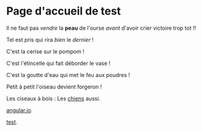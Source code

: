 # Page d'accueil de test

Il ne faut pas *vendre* la **peau** de l'ourse *avant* d'avoir crier victoire trop tot !!

Tel est pris qui rira *bien* le _dernier_ !

C'est la cerise sur le pompom !

C'est l'étincelle qui fait déborder le vase !

C'est la goutte d'eau qui met le feu aux poudres !

Petit à petit l'oiseau devient forgeron !

Les ciseaux à bois : Les [chiens](#page/chiens.md) aussi.

[angular.io](https://angular.io/).

[test](#page/test.md).
